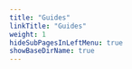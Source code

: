 ```yaml
---
title: "Guides"
linkTitle: "Guides"
weight: 1
hideSubPagesInLeftMenu: true
showBaseDirName: true
---
```

